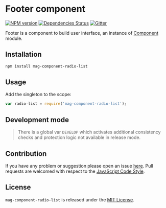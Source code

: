 Footer component
================

[![NPM version](https://img.shields.io/npm/v/mag-component-radio-list.svg?style=flat-square)](https://www.npmjs.com/package/mag-component-radio-list)
[![Dependencies Status](https://img.shields.io/david/spasdk/component-radio-list.svg?style=flat-square)](https://david-dm.org/spasdk/component-radio-list)
[![Gitter](https://img.shields.io/badge/gitter-join%20chat-blue.svg?style=flat-square)](https://gitter.im/DarkPark/spasdk)


Footer is a component to build user interface, an instance of [Component](https://github.com/spasdk/component) module.


## Installation ##

```bash
npm install mag-component-radio-list
```


## Usage ##

Add the singleton to the scope:

```js
var radio-list = require('mag-component-radio-list');
```


## Development mode ##

> There is a global var `DEVELOP` which activates additional consistency checks and protection logic not available in release mode.


## Contribution ##

If you have any problem or suggestion please open an issue [here](https://github.com/spasdk/component-radio-list/issues).
Pull requests are welcomed with respect to the [JavaScript Code Style](https://github.com/DarkPark/jscs).


## License ##

`mag-component-radio-list` is released under the [MIT License](license.md).
